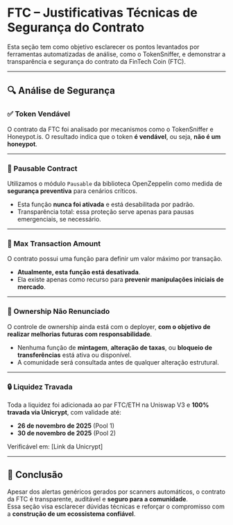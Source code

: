 
# FTC – Justificativas Técnicas de Segurança do Contrato

Esta seção tem como objetivo esclarecer os pontos levantados por ferramentas automatizadas de análise, como o TokenSniffer, e demonstrar a transparência e segurança do contrato da FinTech Coin (FTC).

---

## 🔍 Análise de Segurança

### ✅ Token Vendável
O contrato da FTC foi analisado por mecanismos como o TokenSniffer e Honeypot.is. O resultado indica que o token **é vendável**, ou seja, **não é um honeypot**.

---

### 🔸 Pausable Contract
Utilizamos o módulo `Pausable` da biblioteca OpenZeppelin como medida de **segurança preventiva** para cenários críticos.
- Esta função **nunca foi ativada** e está desabilitada por padrão.
- Transparência total: essa proteção serve apenas para pausas emergenciais, se necessário.

---

### 🔸 Max Transaction Amount
O contrato possui uma função para definir um valor máximo por transação.
- **Atualmente, esta função está desativada**.
- Ela existe apenas como recurso para **prevenir manipulações iniciais de mercado**.

---

### 🔸 Ownership Não Renunciado
O controle de ownership ainda está com o deployer, **com o objetivo de realizar melhorias futuras com responsabilidade**.
- Nenhuma função de **mintagem**, **alteração de taxas**, ou **bloqueio de transferências** está ativa ou disponível.
- A comunidade será consultada antes de qualquer alteração estrutural.

---

### 🔒 Liquidez Travada
Toda a liquidez foi adicionada ao par FTC/ETH na Uniswap V3 e **100% travada via Unicrypt**, com validade até:
- **26 de novembro de 2025** (Pool 1)
- **30 de novembro de 2025** (Pool 2)

Verificável em: [Link da Unicrypt]

---

## 📌 Conclusão

Apesar dos alertas genéricos gerados por scanners automáticos, o contrato da FTC é transparente, auditável e **seguro para a comunidade**.  
Essa seção visa esclarecer dúvidas técnicas e reforçar o compromisso com a **construção de um ecossistema confiável**.


